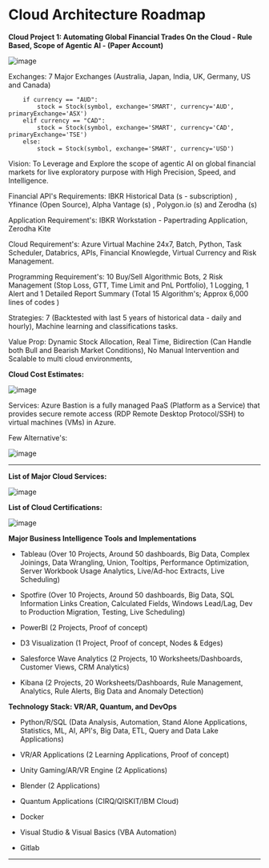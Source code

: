 # Cloud Architecture Roadmap

**Cloud Project 1: Automating Global Financial Trades On the Cloud - Rule Based, Scope of Agentic AI - (Paper Account)**

![image](https://github.com/user-attachments/assets/9895a30e-e6df-446c-8fc2-14dff00f7b42)

Exchanges: 7 Major Exchanges (Australia, Japan, India, UK, Germany, US and Canada) 

        if currency == "AUD":
            stock = Stock(symbol, exchange='SMART', currency='AUD', primaryExchange='ASX')
        elif currency == "CAD":
            stock = Stock(symbol, exchange='SMART', currency='CAD', primaryExchange='TSE')
        else:
            stock = Stock(symbol, exchange='SMART', currency='USD') 

Vision: To Leverage and Explore the scope of agentic AI on global financial markets for live exploratory purpose with High Precision, Speed, and Intelligence.

Financial API's Requirements: IBKR Historical Data (s - subscription) , Yfinance (Open Source), Alpha Vantage (s) , Polygon.io (s) and Zerodha (s)

Application Requirement's: IBKR Workstation - Papertrading Application, Zerodha Kite

Cloud Requirement's: Azure Virtual Machine 24x7, Batch, Python, Task Scheduler, Databrics, APIs, Financial Knowlegde, Virtual Currency and Risk Management.

Programming Requirement's: 10 Buy/Sell Algorithmic Bots,  2 Risk Management (Stop Loss, GTT, Time Limit and PnL Portfolio), 1 Logging,  1 Alert and  1 Detailed Report Summary (Total 15 Algorithm's; Approx 6,000 lines of codes )

Strategies: 7 (Backtested with last 5 years of historical data -  daily and hourly), Machine learning and classifications tasks. 

Value Prop: Dynamic Stock Allocation, Real Time, Bidirection (Can Handle both Bull and Bearish Market Conditions), No Manual Intervention and Scalable to multi cloud environments, 


**Cloud Cost Estimates:**

![image](https://github.com/user-attachments/assets/a806ea3a-5cc6-48a6-8140-630068053cd5)


Services: Azure Bastion is a fully managed PaaS (Platform as a Service) that provides secure remote access (RDP Remote Desktop Protocol/SSH) to virtual machines (VMs) in Azure.

Few Alternative's:

![image](https://github.com/user-attachments/assets/5e79060a-bb85-443a-a069-dddae37911bf)


-----------------------------------------------

**List of Major Cloud Services:**

![image](https://github.com/user-attachments/assets/f1f436e3-9a04-404d-9430-4789b62d8e8e)


**List of Cloud Certifications:**

![image](https://github.com/user-attachments/assets/e49f436d-6968-4a62-ae4a-5137e4397b5c)


**Major Business Intelligence Tools and Implementations** 

- Tableau (Over 10 Projects, Around 50 dashboards, Big Data, Complex Joinings, Data Wrangling, Union, Tooltips, Performance Optimization, Server Workbook Usage Analytics, Live/Ad-hoc Extracts, Live Scheduling)

- Spotfire (Over 10 Projects, Around 50 dashboards, Big Data, SQL Information Links Creation, Calculated Fields, Windows Lead/Lag, Dev to Production Migration, Testing, Live Scheduling)
  
- PowerBI (2 Projects, Proof of concept)
  
- D3 Visualization (1 Project, Proof of concept, Nodes & Edges)
  
- Salesforce Wave Analytics (2 Projects, 10 Worksheets/Dashboards, Customer Views, CRM Analytics)
  
- Kibana (2 Projects, 20 Worksheets/Dashboards, Rule Management, Analytics, Rule Alerts, Big Data and Anomaly Detection)


**Technology Stack: VR/AR, Quantum, and DevOps**

- Python/R/SQL (Data Analysis, Automation, Stand Alone Applications, Statistics, ML, AI, API's, Big Data, ETL, Query and Data Lake Applications)

- VR/AR Applications (2 Learning Applications, Proof of concept)

- Unity Gaming/AR/VR Engine (2 Applications)

- Blender (2 Applications)

- Quantum Applications (CIRQ/QISKIT/IBM Cloud)

- Docker

- Visual Studio & Visual Basics (VBA Automation)

- Gitlab

--------------------------------












